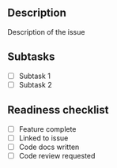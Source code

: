 ## Description

Description of the issue

## Subtasks

- [ ] Subtask 1
- [ ] Subtask 2

## Readiness checklist

- [ ] Feature complete
- [ ] Linked to issue
- [ ] Code docs written
- [ ] Code review requested
